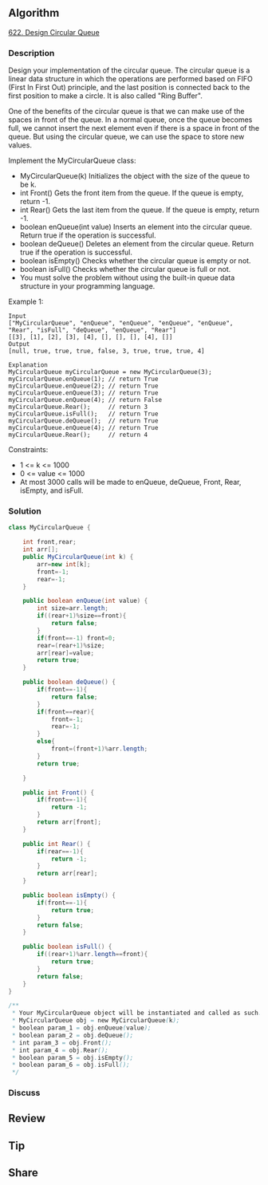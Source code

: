 ## Algorithm

[622. Design Circular Queue](https://leetcode.com/problems/design-circular-queue/)

### Description

Design your implementation of the circular queue. The circular queue is a linear data structure in which the operations are performed based on FIFO (First In First Out) principle, and the last position is connected back to the first position to make a circle. It is also called "Ring Buffer".

One of the benefits of the circular queue is that we can make use of the spaces in front of the queue. In a normal queue, once the queue becomes full, we cannot insert the next element even if there is a space in front of the queue. But using the circular queue, we can use the space to store new values.

Implement the MyCircularQueue class:

- MyCircularQueue(k) Initializes the object with the size of the queue to be k.
- int Front() Gets the front item from the queue. If the queue is empty, return -1.
- int Rear() Gets the last item from the queue. If the queue is empty, return -1.
- boolean enQueue(int value) Inserts an element into the circular queue. Return true if the operation is successful.
- boolean deQueue() Deletes an element from the circular queue. Return true if the operation is successful.
- boolean isEmpty() Checks whether the circular queue is empty or not.
- boolean isFull() Checks whether the circular queue is full or not.
- You must solve the problem without using the built-in queue data structure in your programming language.

Example 1:

```
Input
["MyCircularQueue", "enQueue", "enQueue", "enQueue", "enQueue", "Rear", "isFull", "deQueue", "enQueue", "Rear"]
[[3], [1], [2], [3], [4], [], [], [], [4], []]
Output
[null, true, true, true, false, 3, true, true, true, 4]

Explanation
MyCircularQueue myCircularQueue = new MyCircularQueue(3);
myCircularQueue.enQueue(1); // return True
myCircularQueue.enQueue(2); // return True
myCircularQueue.enQueue(3); // return True
myCircularQueue.enQueue(4); // return False
myCircularQueue.Rear();     // return 3
myCircularQueue.isFull();   // return True
myCircularQueue.deQueue();  // return True
myCircularQueue.enQueue(4); // return True
myCircularQueue.Rear();     // return 4
```

Constraints:

- 1 <= k <= 1000
- 0 <= value <= 1000
- At most 3000 calls will be made to enQueue, deQueue, Front, Rear, isEmpty, and isFull.

### Solution

```java
class MyCircularQueue {

    int front,rear;
    int arr[];
    public MyCircularQueue(int k) {
        arr=new int[k];
        front=-1;
        rear=-1;
    }

    public boolean enQueue(int value) {
        int size=arr.length;
        if((rear+1)%size==front){
            return false;
        }
        if(front==-1) front=0;
        rear=(rear+1)%size;
        arr[rear]=value;
        return true;
    }

    public boolean deQueue() {
        if(front==-1){
            return false;
        }
        if(front==rear){
            front=-1;
            rear=-1;
        }
        else{
            front=(front+1)%arr.length;
        }
        return true;

    }

    public int Front() {
        if(front==-1){
            return -1;
        }
        return arr[front];
    }

    public int Rear() {
        if(rear==-1){
            return -1;
        }
        return arr[rear];
    }

    public boolean isEmpty() {
        if(front==-1){
            return true;
        }
        return false;
    }

    public boolean isFull() {
        if((rear+1)%arr.length==front){
            return true;
        }
        return false;
    }
}

/**
 * Your MyCircularQueue object will be instantiated and called as such:
 * MyCircularQueue obj = new MyCircularQueue(k);
 * boolean param_1 = obj.enQueue(value);
 * boolean param_2 = obj.deQueue();
 * int param_3 = obj.Front();
 * int param_4 = obj.Rear();
 * boolean param_5 = obj.isEmpty();
 * boolean param_6 = obj.isFull();
 */
```

### Discuss

## Review


## Tip


## Share
